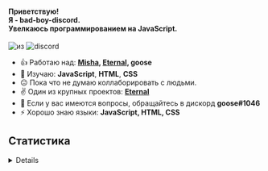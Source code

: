 #### Приветствую!<br>Я - bad-boy-discord.<br>Увелкаюсь программированием на JavaScript.
![из](https://img.shields.io/badge/from-russia-blue?style=for-the-badge) ![discord](https://img.shields.io/badge/discord-goose%231046-blue?style=for-the-badge)

- 👍 Работаю над: <b>[Misha](https://github.com/bad-boy-discord/Misha_INFO), [Eternal](https://github.com/bad-boy-discord/Eternal-docs), goose</b>
- 📕 Изучаю: **JavaScript**, **HTML**, **CSS**
- 😐 Пока что не думаю коллаборировать с людьми.
- ✌ Один из крупных проектов: **[Eternal](https://github.com/bad-boy-discord/Eternal-docs)**
- 💬 Если у вас имеются вопросы, обращайтесь в дискорд **goose#1046**
- ⚡ Хорошо знаю языки: **JavaScript, HTML, CSS**

## Статистика
<details>
  
  [![My Stats](https://github-readme-stats.vercel.app/api?username=bad-boy-discord&show_icons=true&theme=dark)](https://github.com/bad-boy-discord)<br>
  [![WakaTime](https://github-readme-stats.vercel.app/api/wakatime?username=badboydiscord&theme=dark&layout=compact)](https://github.com/bad-boy-discord)<br>
  [![Top Languages](https://github-readme-stats.vercel.app/api/top-langs/?username=bad-boy-discord&theme=dark)](https://github.com/bad-boy-discord)
  
</details>
